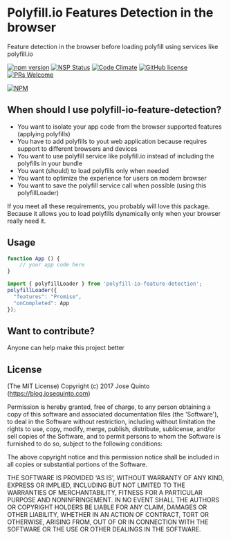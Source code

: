 # Polyfill.io Features Detection in the browser
Feature detection in the browser before loading polyfill using services like polyfill.io

[![npm version](https://badge.fury.io/js/polyfill-io-feature-detection.svg)](https://badge.fury.io/js/polyfill-io-feature-detection)
[![NSP Status](https://nodesecurity.io/orgs/jquinto/projects/97ba8357-aca4-44b2-b17a-62e69e9d0bd2/badge)](https://nodesecurity.io/orgs/jquinto/projects/97ba8357-aca4-44b2-b17a-62e69e9d0bd2)
[![Code Climate](https://codeclimate.com/github/jquintozamora/polyfill-io-feature-detection/badges/gpa.svg)](https://codeclimate.com/github/jquintozamora/polyfill-io-feature-detection)
[![GitHub license](https://img.shields.io/badge/license-MIT-blue.svg)](https://raw.githubusercontent.com/jquintozamora/polyfill-io-feature-detection/master/LICENSE)
[![PRs Welcome](https://img.shields.io/badge/PRs-welcome-brightgreen.svg)](Readme.md#want-to-contribute)

[![NPM](https://nodei.co/npm/polyfill-io-feature-detection.png?downloads=true)](https://nodei.co/npm/polyfill-io-feature-detection/)

## When should I use polyfill-io-feature-detection?
+ You want to isolate your app code from the browser supported features (applying polyfills)
+ You have to add polyfills to yout web application because requires support to different browsers and devices
+ You want to use polyfill service like polyfill.io instead of including the polyfills in your bundle
+ You want (should) to load polyfills only when needed
+ You want to optimize the experience for users on modern browser
+ You want to save the polyfill service call when possible (using this polyfillLoader)

If you meet all these requirements, you probably will love this package. Because it allows you to load polyfills dynamically only when your browser really need it.


## Usage
```js
function App () {
    // your app code here
}

import { polyfillLoader } from 'polyfill-io-feature-detection';
polyfillLoader({
  "features": "Promise",
  "onCompleted": App
});
```


## Want to contribute?
Anyone can help make this project better

## License
(The MIT License)
Copyright (c) 2017 Jose Quinto (https://blog.josequinto.com)

Permission is hereby granted, free of charge, to any person obtaining a copy of this software and associated documentation files (the 'Software'), to deal in the Software without restriction, including without limitation the rights to use, copy, modify, merge, publish, distribute, sublicense, and/or sell copies of the Software, and to permit persons to whom the Software is furnished to do so, subject to the following conditions:

The above copyright notice and this permission notice shall be included in all copies or substantial portions of the Software.

THE SOFTWARE IS PROVIDED 'AS IS', WITHOUT WARRANTY OF ANY KIND, EXPRESS OR IMPLIED, INCLUDING BUT NOT LIMITED TO THE WARRANTIES OF MERCHANTABILITY, FITNESS FOR A PARTICULAR PURPOSE AND NONINFRINGEMENT. IN NO EVENT SHALL THE AUTHORS OR COPYRIGHT HOLDERS BE LIABLE FOR ANY CLAIM, DAMAGES OR OTHER LIABILITY, WHETHER IN AN ACTION OF CONTRACT, TORT OR OTHERWISE, ARISING FROM, OUT OF OR IN CONNECTION WITH THE SOFTWARE OR THE USE OR OTHER DEALINGS IN THE SOFTWARE.
